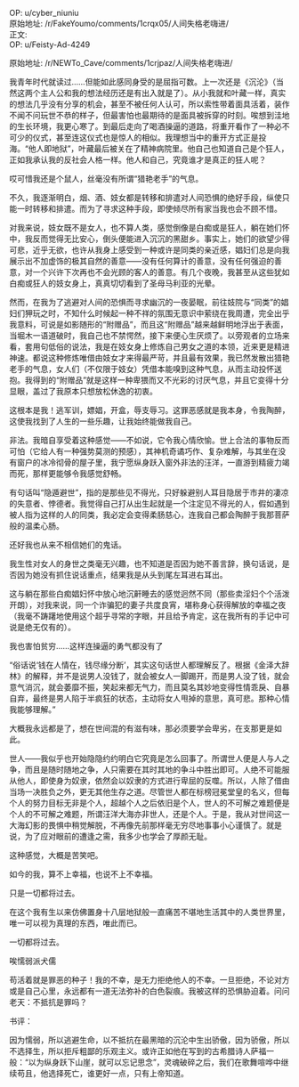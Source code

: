 
OP: u/cyber_niuniu  
原始地址: /r/FakeYoumo/comments/1crqx05/人间失格老嗨进/  
正文:  
OP: u/Feisty-Ad-4249  

 原始地址: /r/NEWTo_Cave/comments/1crjpaz/人间失格老嗨进/  

我青年时代就读过……但能如此感同身受的是屈指可数。上一次还是《沉沦》（当然这两个主人公和我的想法经历还是有出入就是了）。从小我就和叶藏一样，真实的想法几乎没有分享的机会，甚至不被任何人认可，所以索性带着面具活着，装作不闻不问玩世不恭的样子，但最害怕也最期待的是面具被拆穿的时刻。唉想到洼地的生长环境，我更心寒了。到最后走向了喝酒操逼的道路，将重开看作了一种必不可少的仪式，甚至连这仪式也是惊人的相似。我理想当中的重开方式正是投海。“他人即地狱”，叶藏最后被关在了精神病院里。他自己也知道自己是个狂人，正如我承认我的反社会人格一样。他人和自己，究竟谁才是真正的狂人呢？  

 哎可惜我还是个鼠人，丝毫没有所谓“猎艳老手”的气息。

不久，我逐渐明白，烟、酒、妓女都是转移和排遣对人间恐惧的绝好手段，纵使只能一时转移和排遣。而为了寻求这种手段，即使倾尽所有家当我也会不顾不惜。

对我来说，妓女既不是女人，也不算人类，感觉倒像是白痴或是狂人，躺在她们怀中，我反而觉得无比安心，倒头便能进入沉沉的黑甜乡。事实上，她们的欲望少得可悲，近乎无欲，也许从我身上感受到一种或许是同类的亲近感，娼妇们总是向我展示出不加虚饰的极其自然的善意——没有任何算计的善意，没有任何强迫的善意，对一个兴许下次再也不会光顾的客人的善意。有几个夜晚，我甚至从这些犹如白痴或狂人的妓女身上，真真切切看到了圣母马利亚的光晕。

然而，在我为了逃避对人间的恐惧而寻求幽沉的一夜晏眠，前往妓院与“同类”的娼妇们狎玩之时，不知什么时候起一种不祥的氛围无意识中萦绕在我周遭，完全出乎我意料，可说是如影随形的“附赠品”，而且这“附赠品”越来越鲜明地浮出于表面，当堀木一语道破时，我自己也不禁愕然，接下来便心生厌烦了。以旁观者的立场来看，套用句低俗的说法，我是在妓女身上修炼自己男女之道的本领，近来更是精进神速。都说这种修炼唯借由妓女才来得最严苛，并且最有效果，我已然发散出猎艳老手的气息，女人们（不仅限于妓女）凭借本能嗅到这种气息，从而主动投怀送抱。我得到的“附赠品”就是这样一种卑猥而又不光彩的讨厌气息，并且它变得十分显眼，盖过了我原本只想放松休逸的初衷。  

 这根本是我！逃军训，嫖娼，开盒，辱支辱习。这罪恶感就是我本身，令我陶醉，这使我找到了人生的一些乐趣，让我始终能做我自己。

非法。我暗自享受着这种感觉——不如说，它令我心情欣愉。世上合法的事物反而可怕（它给人有一种强势莫测的预感），其神机奇谲巧作、复杂难解，与其坐在没有窗户的冰冷彻骨的屋子里，我宁愿纵身跃入窗外非法的汪洋，一直游到精疲力竭而死，那样更能够令我感觉舒畅。

有句话叫“隐遁避世”，指的是那些见不得光，只好躲避别人耳目隐居于市井的凄凉的失意者、悖德者。我觉得自己打从出生起就是一个注定见不得光的人，假如遇到被人指为这样的人的同类，我必定会变得柔肠慈心，连我自己都会陶醉于我那菩萨般的温柔心肠。  

 还好我也从来不相信她们的鬼话。

我生性对女人的身世之类毫无兴趣，也不知道是否因为她不善言辞，换句话说，是否因为她没有抓住说话重点，结果我是从头到尾左耳进右耳出。  

 这与躺在那些白痴娼妇怀中放心地沉鼾睡去的感觉迥然不同（那些卖淫妇个个活泼开朗），对我来说，同一个诈骗犯的妻子共度良宵，堪称身心获得解放的幸福之夜（我毫不踌躇地使用这个超乎寻常的字眼，并且给予肯定，这在我所有的手记中可说是绝无仅有的）。  

 我也害怕贫穷……这样连操逼的勇气都没有了

“俗话说‘钱在人情在，钱尽缘分断’，其实这句话世人都理解反了。根据《金泽大辞林》的解释，并不是说男人没钱了，就会被女人一脚踢开，而是男人没了钱，就会意气消沉，就会萎靡不振，笑起来都无气力，而且莫名其妙地变得性情乖戾、自暴自弃，最终是男人陷于半疯狂的状态，主动将女人甩掉的意思，真可悲。那种心情我能够理解。”  

 大概我永远都是了，想在世间混的有滋有味，那必须要学会卑劣，在支那更是如此。

世人——我似乎也开始隐隐约约明白它究竟是怎么回事了。所谓世人便是人与人之争，而且是随时随地之争，人只需要在其时其地的争斗中胜出即可。人绝不可能服从他人，即使身为奴隶，依然会以奴隶的方式进行卑屈的反噬。所以，人除了借由当场一决胜负之外，更无其他生存之道。尽管世人都在标榜冠冕堂皇的名义，但每个人的努力目标无非是个人，超越个人之后依旧是个人，世人的不可解之难题便是个人的不可解之难题，所谓汪洋大海亦非世人，还是个人。于是，我从对世间这一大海幻影的畏惧中稍觉解脱，不再像先前那样毫无穷尽地事事小心谨慎了。就是说，为了应对眼前的遭逢之需，我多少也学会了厚颜无耻。  

 这种感觉，大概是苦笑吧。

如今的我，算不上幸福，也说不上不幸福。

只是一切都将过去。

在这个我有生以来仿佛置身十八层地狱般一直痛苦不堪地生活其中的人类世界里，唯一可以视为真理的东西，唯此而已。

一切都将过去。  

 唉懦弱派犬儒

苟活着就是罪恶的种子！我的不幸，是无力拒绝他人的不幸。一旦拒绝，不论对方或是自己心里，永远都有一道无法弥补的白色裂痕。我被这样的恐惧胁迫着。问问老天：不抵抗是罪吗？  

 书评：

因为懦弱，所以逃避生命，以不抵抗在最黑暗的沉沦中生出骄傲，因为骄傲，所以不选择生，所以拒斥粗鄙的乐观主义。或许正如他在写到的古希腊诗人萨福一般：“以为纵身跃下山崖，就可以忘记思念”，灵魂破碎之后，我们在歌舞喧哗中继续苟且，他选择死亡，谁更好一点，只有上帝知道。
